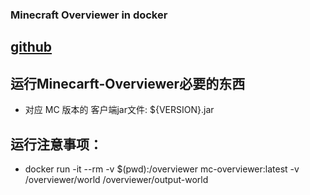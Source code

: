 ### Minecraft Overviewer in docker

## [github](https://github.com/overviewer/Minecraft-Overviewer)


## 运行Minecarft-Overviewer必要的东西

- 对应 MC 版本的 客户端jar文件: ${VERSION}.jar


## 运行注意事项：

- docker run -it --rm -v $(pwd):/overviewer mc-overviewer:latest -v /overviewer/world /overviewer/output-world
